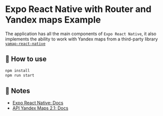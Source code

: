 # Expo React Native with Router and Yandex maps Example

The application has all the main components of `Expo React Native`, it also implements the ability to work with Yandex maps from a third-party library [`yamap-react-native`](https://github.com/volga-volga/react-native-yamap)

## 🚀 How to use

```sh
npm install
npm run start
```

## 📝 Notes

- [Expo React Native: Docs](https://expo.dev/)
- [API Yandex Maps 2.1: Docs](https://yandex.ru/dev/jsapi-v2-1/doc/ru/v2-1/upgrade/index)

